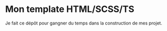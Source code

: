 # Mon template HTML/SCSS/TS
Je fait ce dépôt pour gangner du temps dans la construction de mes projet.
